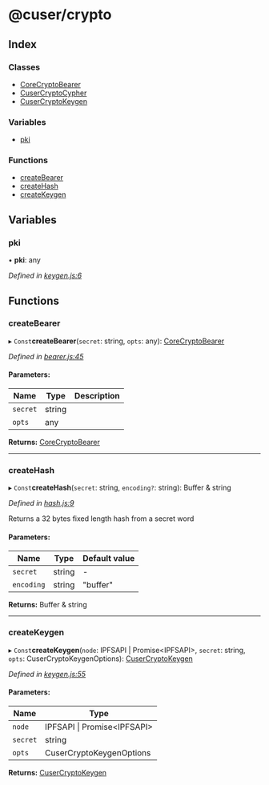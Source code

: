 # @cuser/crypto

## Index

### Classes

* [CoreCryptoBearer](docs/classes/corecryptobearer.md)
* [CuserCryptoCypher](docs/classes/cusercryptocypher.md)
* [CuserCryptoKeygen](docs/classes/cusercryptokeygen.md)

### Variables

* [pki](docs/globals.md#pki)

### Functions

* [createBearer](docs/globals.md#createbearer)
* [createHash](docs/globals.md#createhash)
* [createKeygen](docs/globals.md#createkeygen)

## Variables

### pki

•  **pki**: any

*Defined in [keygen.js:6](https://github.com/rubeniskov/cuser/blob/79d8370/packages/crypto/keygen.js#L6)*

## Functions

### createBearer

▸ `Const`**createBearer**(`secret`: string, `opts`: any): [CoreCryptoBearer](docs/classes/corecryptobearer.md)

*Defined in [bearer.js:45](https://github.com/rubeniskov/cuser/blob/79d8370/packages/crypto/bearer.js#L45)*

#### Parameters:

Name | Type | Description |
------ | ------ | ------ |
`secret` | string |  |
`opts` | any |   |

**Returns:** [CoreCryptoBearer](docs/classes/corecryptobearer.md)

___

### createHash

▸ `Const`**createHash**(`secret`: string, `encoding?`: string): Buffer & string

*Defined in [hash.js:9](https://github.com/rubeniskov/cuser/blob/79d8370/packages/crypto/hash.js#L9)*

Returns a 32 bytes fixed length hash from a secret word

#### Parameters:

Name | Type | Default value |
------ | ------ | ------ |
`secret` | string | - |
`encoding` | string | "buffer" |

**Returns:** Buffer & string

___

### createKeygen

▸ `Const`**createKeygen**(`node`: IPFSAPI \| Promise\<IPFSAPI>, `secret`: string, `opts`: CuserCryptoKeygenOptions): [CuserCryptoKeygen](docs/classes/cusercryptokeygen.md)

*Defined in [keygen.js:55](https://github.com/rubeniskov/cuser/blob/79d8370/packages/crypto/keygen.js#L55)*

#### Parameters:

Name | Type |
------ | ------ |
`node` | IPFSAPI \| Promise\<IPFSAPI> |
`secret` | string |
`opts` | CuserCryptoKeygenOptions |

**Returns:** [CuserCryptoKeygen](docs/classes/cusercryptokeygen.md)

